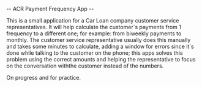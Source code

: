  -- ACR Payment Frequency App --

 This is a small application for a Car Loan company customer service representatives. It will help calculate the customer´s payments from 1 frequency to a different one; for example: from biweekly payments to monthly. The customer service representative usually does this manually and takes some minutes to calculate, adding a window for errors since it´s done while talking to the customer on the phone; this apps solves this problem using the correct amounts and helping the representative to focus on the conversation withthe customer instead of the numbers.

 On progress and for practice.